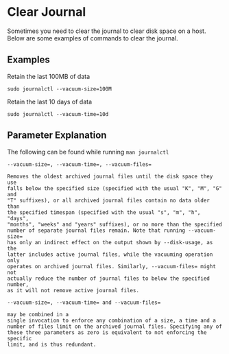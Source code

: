 # Clear Journal

Sometimes you need to clear the journal to clear disk space on a host. Below are some examples of commands to clear the journal.

## Examples

Retain the last 100MB of data

```
sudo journalctl --vacuum-size=100M
```

Retain the last 10 days of data

```
sudo journalctl --vacuum-time=10d
```

## Parameter Explanation

The following can be found while running `man journalctl`

```
--vacuum-size=, --vacuum-time=, --vacuum-files=

Removes the oldest archived journal files until the disk space they use 
falls below the specified size (specified with the usual "K", "M", "G" and 
"T" suffixes), or all archived journal files contain no data older than 
the specified timespan (specified with the usual "s", "m", "h", "days", 
"months", "weeks" and "years" suffixes), or no more than the specified 
number of separate journal files remain. Note that running --vacuum-size= 
has only an indirect effect on the output shown by --disk-usage, as the 
latter includes active journal files, while the vacuuming operation only 
operates on archived journal files. Similarly, --vacuum-files= might not 
actually reduce the number of journal files to below the specified number, 
as it will not remove active journal files.
```

```
--vacuum-size=, --vacuum-time= and --vacuum-files=

may be combined in a 
single invocation to enforce any combination of a size, a time and a 
number of files limit on the archived journal files. Specifying any of 
these three parameters as zero is equivalent to not enforcing the specific 
limit, and is thus redundant.
```